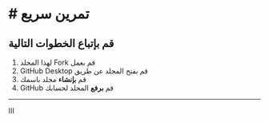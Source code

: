 # # تمرين سريع

##  قم بإتباع الخطوات التالية

1. لهذا المجلد Fork قم بعمل
2. GitHub Desktop قم بفتح المجلد عن طريق  
3. قم **بإنشاء** مجلد باسمك 
4. GitHub  قم **برفع** المجلد لحسابك 
-------------------

ااا
